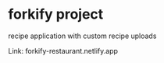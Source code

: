 # forkify project

recipe application with custom recipe uploads

Link: forkify-restaurant.netlify.app
